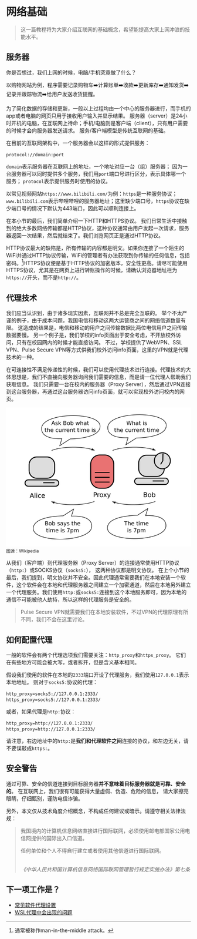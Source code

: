 # 网络基础

> 这一篇教程将为大家介绍互联网的基础概念，希望能提高大家上网冲浪的技能水平。

## 服务器

你是否想过，我们上网的时候，电脑/手机究竟做了什么？

以购物网站为例，程序需要记录购物车:arrow_right:计算账单:arrow_right:收款:arrow_right:更新库存:arrow_right:通知发货:arrow_right:记录并跟踪物流:arrow_right:给用户发送收货提醒。

为了简化数据的存储和更新，一般以上过程均由一个中心的服务器进行，而手机的app或者电脑的网页只用于接收用户输入并显示结果。
服务器（server）是24小时开机的电脑，在互联网上待命；手机/电脑则是客户端（client），只有用户需要的时候才会向服务器发送请求。
服务/客户端模型是传统互联网的基础。

在目前的互联网架构中，一个服务器会以这样的形式提供服务：

```
protocol://domain:port
```

`domain`表示服务器在互联网上的地址，一个地址对应一台（组）服务器；
因为一台服务器可以同时提供多个服务，我们用`port`端口号进行区分，表示具体哪一个服务；
`protocol`表示提供服务时使用的协议。

以常见视频网站`https://www.bilibili.com/`为例：`https`是一种服务协议；`www.bilibili.com`表示哔哩哔哩的服务器地址；这里缺少端口号，`https`协议在缺少端口号的情况下默认为443端口，因此可以顺利连接上。

在本小节的最后，我们简单介绍一下HTTP和HTTPS协议。
我们日常生活中接触到的绝大多数网络传输都是HTTP协议，这种协议通常由用户发起一次请求，服务器返回一次结果，然后就结束了。我们浏览网页正是通过HTTP协议。

HTTP协议最大的缺陷是，所有传输的内容都是明文。如果你连接了一个陌生的WiFi并通过HTTP协议传输，WiFi的管理者有办法获取到你传输的任何信息，包括密码。[^1]HTTPS协议便是基于HTTP协议的加密版本，安全性更高。请尽可能使用HTTPS协议，尤其是在网页上进行转账操作的时候，请确认浏览器地址栏为`https://`开头，而不是`http://`。

## 代理技术

我们应当认识到，由于诸多现实因素，互联网并不总是完全互联的。
举个不太严谨的例子，由于成本问题，我国电信和移动这两大运营商之间的网络信道数量有限。
这造成的结果是，电信和移动的用户之间传输数据比两位电信用户之间传输数据要慢。
另一个例子是，我们学校的info页面出于安全考虑，不开放校外访问，只有在校园网内的时候才能直接访问。
不过，学校提供了WebVPN、SSL VPN、Pulse Secure VPN等方式供我们校外访问info页面，这里的VPN就是代理技术的一种。

在可连接性不满足传递性的时候，我们可以使用代理技术进行连接。代理技术的大体思想是，我们不直接向服务器询问我们需要的信息，而是请一位代理人帮助我们获取信息。
我们只需要一台在校内的服务器（Proxy Server），然后通过VPN连接到这台服务器，再通过这台服务器访问info页面，就可以实现校外访问校内的网页。

![proxy](./images/Proxy_concept_en.svg)
<br><small>图源：Wikipedia</small>

从我们（客户端）到代理服务器（Proxy Server）的连接通常使用HTTP协议（`http:`）或SOCKS协议（`socks5:`），
这两种协议都是明文协议。
在上个小节的最后，我们提到，明文协议并不安全。因此代理通常需要我们在本地安装一个软件，这个软件会在本地和代理服务器之间建立一个加密通道，然后在本地另外建立一个代理服务。我们使用`http:`或`socks5:`连接到这个本地服务即可，因为本地的通信不可能被他人劫持，所以这样的代理服务是安全的。

> Pulse Secure VPN就需要我们在本地安装软件，不过VPN的代理原理有所不同，我们不会在这里讨论。

## 如何配置代理

一般的软件会有两个代理选项我们需要关注：`http_proxy`和`https_proxy`。
它们在有些地方可能会被大写，或者拆开，但是含义基本相同。

假设我们使用的软件在本地的`2333`端口开设了代理服务，我们使用`127.0.0.1`表示本地地址。
则对于`socks5:`协议的代理：

```
http_proxy=socks5://127.0.0.1:2333/
https_proxy=socks5://127.0.0.1:2333/
```

或者，如果代理是`http:`协议：

```
http_proxy=http://127.0.0.1:2333/
https_proxy=http://127.0.0.1:2333/
```

请注意，右边地址中的`http:`是**我们和代理软件之间**连接的协议，和左边无关，请不要误敲成`https:`。

## 安全警告

通过可靠、安全的信道连接到目标服务器**并不意味着目标服务器就是可靠、安全的**。
在互联网上，我们很有可能获得大量虚假、伪造、危险的信息，
请大家擦亮眼睛，仔细甄别，谨防电信诈骗。

另外，本文仅从技术角度介绍概念，不构成任何建议或暗示。请遵守相关法律法规：

<blockquote>
我国境内的计算机信息网络直接进行国际联网，必须使用邮电部国家公用电信网提供的国际出入口信道。

任何单位和个人不得自行建立或者使用其他信道进行国际联网。

<br/>
<cite>《中华人民共和国计算机信息网络国际联网管理暂行规定实施办法》第七条</cite>
</blockquote>

## 下一项工作是？

* [常见软件代理设置](./common.md)
* [WSL代理中会出现的问题](./wsl.md)

[^1]: 通常被称作man-in-the-middle attack。
